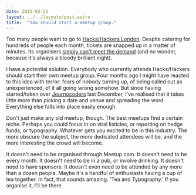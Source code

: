 ```yaml
---
date: 2015-02-22
layout: ../../layouts/post.astro
title:  "You should start a meetup group."
---
```


Too many people want to go to [Hacks/Hackers London](http://www.meetup.com/HacksHackersLondon/). Despite catering for hundreds of people each month, tickets are snapped up in a matter of minutes. Its organisers [simply can't meet the demand](http://www.meetup.com/HacksHackersLondon/messages/boards/thread/48742998/0/#127748520) (and no wonder, because it's always a bloody brilliant night).

I have a potential solution. Everybody who currently attends Hacks/Hackers should start their own meetup group. Four months ago I might have reacted to this idea with terror: fears of nobody turning up, of being called out as unexperienced, of it all going wrong somehow. But since having started/taken over [Journocoders](http://www.meetup.com/Journocoders/) last December, I've realised that it takes little more than picking a date and venue and spreading the word. Everything else falls into place easily enough.

Don't just make any old meetup, though. The best meetups find a certain niche. Perhaps you could focus in on viral listicles, or reporting on hedge funds, or typography. Whatever gets you excited to be in this industry. The more obscure the subject, the more dedicated attendees will be, and the more interesting the crowd will become.

It doesn't need to be organised through Meetup.com. It doesn't need to be every month. It doesn't need to be in a pub, or involve drinking. It doesn't need to have sponsors. It doesn't even need to be attended by any more than a dozen people. Maybe it's a handful of enthusiasts having a cup of tea together. In fact, that sounds amazing. 'Tea and Typography.' If you organise it, I'll be there.
